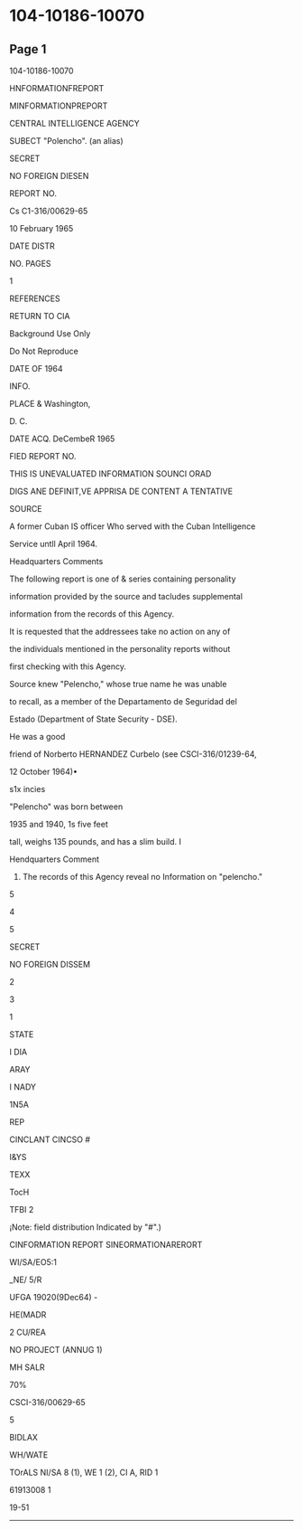 # 104-10186-10070

## Page 1

104-10186-10070

HNFORMATIONFREPORT

MINFORMATIONPREPORT

CENTRAL INTELLIGENCE AGENCY

SUBECT "Polencho". (an alias)

SECRET

NO FOREIGN DIESEN

REPORT NO.

Cs C1-316/00629-65

10 February 1965

DATE DISTR

NO. PAGES

1

REFERENCES

RETURN TO CIA

Background Use Only

Do Not Reproduce

DATE OF 1964

INFO.

PLACE & Washington,

D. C.

DATE ACQ. DeCembeR 1965

FIED REPORT NO.

THIS IS UNEVALUATED INFORMATION SOUNCI ORAD

DIGS ANE DEFINIT,VE APPRISA DE CONTENT A TENTATIVE

SOURCE

A former Cuban IS officer Who served with the Cuban Intelligence

Service untll April 1964.

Headquarters Comments

The following report is one of & series containing personality

information provided by the source and tacludes supplemental

information from the records of this Agency.

It is requested that the addressees take no action on any of

the individuals mentioned in the personality reports without

first checking with this Agency.

Source knew "Pelencho," whose true name he was unable

to recall, as a member of the Departamento de Seguridad del

Estado (Department of State Security - DSE).

He was a good

friend of Norberto HERNANDEZ Curbelo (see CSCI-316/01239-64,

12 October 1964)•

s1x incies

"Pelencho" was born between

1935 and 1940, 1s five feet

tall, weighs 135 pounds, and has a slim build. I

Hendquarters Comment

1. The records of this Agency reveal no Information on "pelencho."

5

4

5

SECRET

NO FOREIGN DISSEM

2

3

1

STATE

I DIA

ARAY

I NADY

1N5A

REP

CINCLANT CINCSO #

I&YS

TEXX

TocH

TFBI 2

¡Note: field distribution Indicated by "#".)

CINFORMATION REPORT SINEORMATIONARERORT

WI/SA/EO5:1

_NE/ 5/R

UFGA 19020(9Dec64) -

HE(MADR

2 CU/REA

NO PROJECT (ANNUG 1)

MH SALR

70%

CSCI-316/00629-65

5

BIDLAX

WH/WATE

TOrALS NI/SA 8 (1), WE 1 (2), CI A, RID 1

61913008 1

19-51

---


